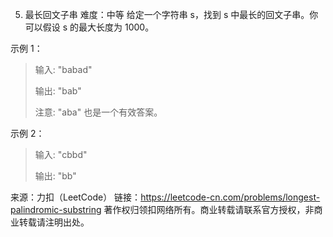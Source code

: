 5. 最长回文子串
难度：中等
给定一个字符串 s，找到 s 中最长的回文子串。你可以假设 s 的最大长度为 1000。

示例 1：

> 输入: "babad"
>
>输出: "bab"
>
>注意: "aba" 也是一个有效答案。
>
示例 2：

>输入: "cbbd"
>
>输出: "bb"

来源：力扣（LeetCode）
链接：https://leetcode-cn.com/problems/longest-palindromic-substring
著作权归领扣网络所有。商业转载请联系官方授权，非商业转载请注明出处。